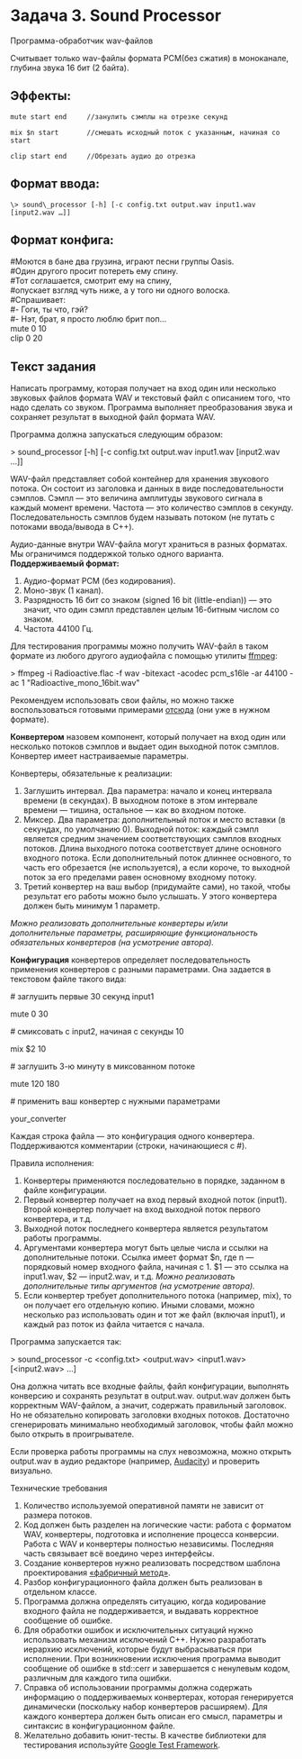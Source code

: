 # Задача 3. Sound Processor

Программа-обработчик wav-файлов

Считывает только wav-файлы формата PCM(без сжатия) в моноканале, глубина звука 16 бит (2 байта).

## **Эффекты:**
`mute start end 	//занулить сэмплы на отрезке секунд`

`mix $n start 		//смешать исходный поток с указанным, начиная со start`

`clip start end		//Обрезать аудио до отрезка`
## **Формат ввода:**

`\> sound\_processor [-h] [-c config.txt output.wav input1.wav [input2.wav …]]`

## **Формат конфига:**

#Моются в бане два грузина, играют песни группы Oasis. \
#Один другого просит потереть ему спину.\
#Тот соглашается, смотрит ему на спину, \
#опускает взгляд чуть ниже, а у того ни одного волоска.\
#Спрашивает:\
#- Гоги, ты что, гэй?\
#- Нэт, брат, я просто люблю брит поп...\
mute 0 10\
clip 0 20

## **Текст задания**
Написать программу, которая получает на вход один или несколько звуковых файлов формата WAV и текстовый файл с описанием того, что надо сделать со звуком. Программа выполняет преобразования звука и сохраняет результат в выходной файл формата WAV.

Программа должна запускаться следующим образом:

\> sound\_processor [-h] [-c config.txt output.wav input1.wav [input2.wav …]]

WAV-файл представляет собой контейнер для хранения звукового потока. Он состоит из заголовка и данных в виде последовательности сэмплов. Сэмпл — это величина амплитуды звукового сигнала в каждый момент времени. Частота — это количество сэмплов в секунду. Последовательность сэмплов будем называть потоком (не путать с потоками ввода/вывода в C++).

Аудио-данные внутри WAV-файла могут храниться в разных форматах. Мы ограничимся поддержкой только одного варианта. **Поддерживаемый формат:**




1. Аудио-формат PCM (без кодирования).
1. Моно-звук (1 канал).
1. Разрядность 16 бит со знаком (signed 16 bit (little-endian)) — это значит, что один сэмпл представлен целым 16-битным числом со знаком.
1. Частота 44100 Гц.

Для тестирования программы можно получить WAV-файл в таком формате из любого другого аудиофайла с помощью утилиты [ffmpeg](https://ffmpeg.org/download.html):

\> ffmpeg -i Radioactive.flac -f wav -bitexact -acodec pcm\_s16le -ar 44100 -ac 1 "Radioactive\_mono\_16bit.wav"

Рекомендуем использовать свои файлы, но можно также воспользоваться готовыми примерами [отсюда](https://drive.google.com/file/d/1wzvJK09WI7UzXciJLKjWT_w6g4JWruWJ/view?usp=sharing) (они уже в нужном формате).

**Конвертером** назовем компонент, который получает на вход один или несколько потоков сэмплов и выдает один выходной поток сэмплов. Конвертер имеет настраиваемые параметры.

Конвертеры, обязательные к реализации:




1. Заглушить интервал. Два параметра: начало и конец интервала времени (в секундах). В выходном потоке в этом интервале времени — тишина, остальное — как во входном потоке.
1. Миксер. Два параметра: дополнительный поток и место вставки (в секундах, по умолчанию 0). Выходной поток: каждый сэмпл является средним значением соответствующих сэмплов входных потоков. Длина выходного потока соответствует длине основного входного потока. Eсли дополнительный поток длиннее основного, то часть его обрезается (не используется), а если короче, то выходной поток за его пределами равен основному входному потоку.
1. Третий конвертер на ваш выбор (придумайте сами), но такой, чтобы результат его работы можно было услышать. У этого конвертера должен быть минимум 1 параметр.

*Можно реализовать дополнительные конвертеры и/или дополнительные параметры, расширяющие функциональность обязательных конвертеров (на усмотрение автора).*

**Конфигурация** конвертеров определяет последовательность применения конвертеров с разными параметрами. Она задается в текстовом файле такого вида:

\# заглушить первые 30 секунд input1

mute 0 30

\# смиксовать с input2, начиная с секунды 10

mix $2 10

\# заглушить 3-ю минуту в миксованном потоке

mute 120 180

\# применить ваш конвертер с нужными параметрами

your\_converter <parameters>

Каждая строка файла — это конфигурация одного конвертера. Поддерживаются комментарии (строки, начинающиеся с #).

Правила исполнения:

1. Конвертеры применяются последовательно в порядке, заданном в файле конфигурации.
1. Первый конвертер получает на вход первый входной поток (input1). Второй конвертер получает на вход выходной поток первого конвертера, и т.д.
1. Выходной поток последнего конвертера является результатом работы программы.
1. Аргументами конвертера могут быть целые числа и ссылки на дополнительные потоки. Ссылка имеет формат $n, где n — порядковый номер входного файла, начиная с 1. $1 — это ссылка на input1.wav, $2 — input2.wav, и т.д. *Можно реализовать дополнительные типы аргументов (на усмотрение автора).*
1. Если конвертер требует дополнительного потока (например, mix), то он получает его отдельную копию. Иными словами, можно несколько раз использовать один и тот же файл (включая input1), и каждый раз поток из файла читается с начала.

Программа запускается так:

\> sound\_processor -c <config.txt> <output.wav> <input1.wav> [<input2.wav> …]

Она должна читать все входные файлы, файл конфигурации, выполнять конверсию и сохранять результат в output.wav. output.wav должен быть корректным WAV-файлом, а значит, содержать правильный заголовок. Но не обязательно копировать заголовки входных потоков. Достаточно сгенерировать минимально необходимый заголовок, чтобы файл можно было открыть в проигрывателе.

Если проверка работы программы на слух невозможна, можно открыть output.wav в аудио редакторе (например, [Audacity](https://www.audacityteam.org)) и проверить визуально.

Технические требования

1. Количество используемой оперативной памяти не зависит от размера потоков. 
1. Код должен быть разделен на логические части: работа с форматом WAV, конвертеры, подготовка и исполнение процесса конверсии. Работа с WAV и конвертеры полностью независимы. Последняя часть связывает всё воедино через интерфейсы.
1. Создание конвертеров нужно реализовать посредством шаблона проектирования [«фабричный метод»](https://ru.wikipedia.org/wiki/%D0%A4%D0%B0%D0%B1%D1%80%D0%B8%D1%87%D0%BD%D1%8B%D0%B9_%D0%BC%D0%B5%D1%82%D0%BE%D0%B4_\(%D1%88%D0%B0%D0%B1%D0%BB%D0%BE%D0%BD_%D0%BF%D1%80%D0%BE%D0%B5%D0%BA%D1%82%D0%B8%D1%80%D0%BE%D0%B2%D0%B0%D0%BD%D0%B8%D1%8F\)). 
1. Разбор конфигурационного файла должен быть реализован в отдельном классе.
1. Программа должна определять ситуацию, когда кодирование входного файла не поддерживается, и выдавать корректное сообщение об ошибке. 
1. Для обработки ошибок и исключительных ситуаций нужно использовать механизм исключений C++. Нужно разработать иерархию исключений, которые будут выбрасываться при исполнении. При возникновении исключения программа выводит сообщение об ошибке в std::cerr и завершается с ненулевым кодом, различным для каждого типа ошибки.
1. Справка об использовании программы должна содержать информацию о поддерживаемых конвертерах, которая генерируется динамически (поскольку набор конвертеров расширяем). Для каждого конвертера должен быть описан его смысл, параметры и синтаксис в конфигурационном файле.
1. Желательно добавить юнит-тесты. В качестве библиотеки для тестирования используйте [Google Test Framework](https://google.github.io/googletest/).

